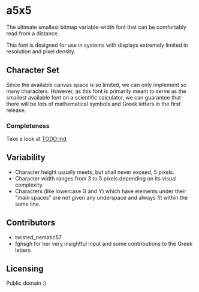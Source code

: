 # a5x5

The ultimate smallest bitmap variable-width font that can be comfortably read from a distance.

This font is designed for use in systems with displays extremely limited in resolution and pixel density.

## Character Set

Since the available canvas space is so limited, we can only implement so many characters. However, as this font is primarily meant to serve as the smallest available font on a scientific calculator, we can guarantee that there will be lots of mathematical symbols and Greek letters in the first release.

### Completeness

Take a look at [TODO.md](./TODO.md).

## Variability

* Character height usually meets, but shall never exceed, 5 pixels.
* Character width ranges from 3 to 5 pixels depending on its visual complexity.
* Characters (like lowercase G and Y) which have elements under their "main spaces" are not given any underspace and always fit within the same line.

## Contributors

* twisted_nematic57
* fghsgh for her very insightful input and some contributions to the Greek letters

## Licensing

Public domain :)
